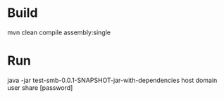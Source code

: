 # Build
mvn clean compile assembly:single

# Run
java -jar test-smb-0.0.1-SNAPSHOT-jar-with-dependencies  host domain user share [password]